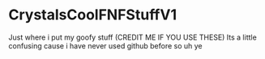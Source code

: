 # CrystalsCoolFNFStuffV1
Just where i put my goofy stuff (CREDIT ME IF YOU USE THESE)
Its a little confusing cause i have never used github before so uh ye
